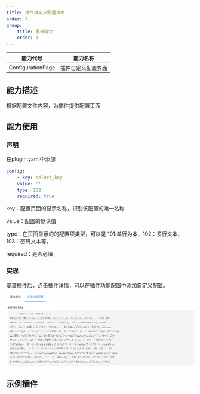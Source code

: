```yaml
---
title: 插件自定义配置页面
order: 7
group:
    title: 基础能力
    order: 1
---
```

|     能力代号      |      能力名称      |
| :---------------: | :----------------: |
| ConfigurationPage | 插件自定义配置界面 |

## 能力描述

根据配置文件内容，为插件提供配置页面



## 能力使用

### 声明

在plugin.yaml中添加

```yaml
config:
	- key: select_key
  	value: ''
  	type: 102
  	required: true
```

key：配置页面的显示名称，识别该配置的唯一名称

value：配置的默认值

type：在页面显示的的配置项类型，可以是 101:单行为本，102：多行文本，103：密码文本等。

required：是否必填




### 实现

安装插件后，点击插件详情，可以在插件功能配置中添加自定义配置。

![自定义配置前端界面](../../image/配置前端界面.png)



## 示例插件


